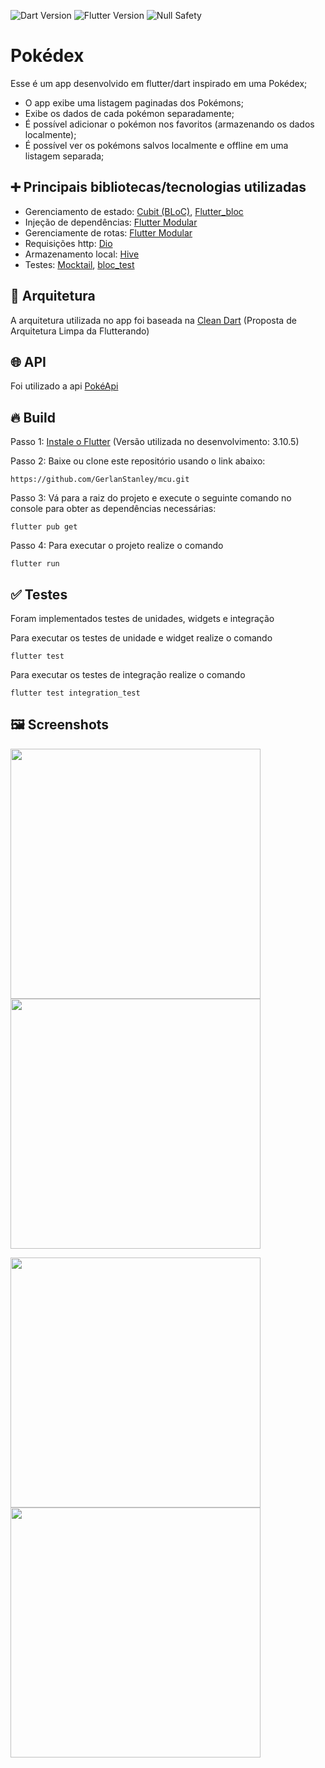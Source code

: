 ![Dart Version](https://img.shields.io/static/v1?label=dart&message=3.0.5&color=00579d)
![Flutter Version](https://img.shields.io/static/v1?label=flutter&message=3.10.5&color=42a5f5)
![Null Safety](https://img.shields.io/static/v1?label=null-safety&message=done&color=success)

# Pokédex
Esse é um app desenvolvido em flutter/dart inspirado em uma Pokédex;
- O app exibe uma listagem paginadas dos Pokémons;
- Exibe os dados de cada pokémon separadamente;
- É possível adicionar o pokémon nos favoritos (armazenando os dados localmente);
- É possível ver os pokémons salvos localmente e offline em uma listagem separada;

## ➕ Principais bibliotecas/tecnologias utilizadas
- Gerenciamento de estado: [Cubit (BLoC)](https://pub.dev/packages/bloc), [Flutter_bloc](https://pub.dev/packages/flutter_bloc)
- Injeção de dependências: [Flutter Modular](https://pub.dev/packages/flutter_modular)
- Gerenciamente de rotas: [Flutter Modular](https://pub.dev/packages/flutter_modular)
- Requisições http: [Dio](https://pub.dev/packages/dio)
- Armazenamento local: [Hive](https://pub.dev/packages/hive)
- Testes: [Mocktail](https://pub.dev/packages/mocktail), [bloc_test](https://pub.dev/packages/bloc_test)

## 📐 Arquitetura
A arquitetura utilizada no app foi baseada na
[Clean Dart](https://github.com/Flutterando/Clean-Dart)
(Proposta de Arquitetura Limpa da Flutterando)

## 🌐 API
Foi utilizado a api [PokéApi](https://pokeapi.co/)

## 🔥 Build
Passo 1: [Instale o Flutter](https://docs.flutter.dev/get-started/install)
(Versão utilizada no desenvolvimento: 3.10.5)

Passo 2: Baixe ou clone este repositório usando o link abaixo:
```
https://github.com/GerlanStanley/mcu.git
```

Passo 3: Vá para a raiz do projeto e execute o seguinte comando no console para obter as dependências necessárias:
```
flutter pub get
```

Passo 4: Para executar o projeto realize o comando
```
flutter run
```

## ✅ Testes
Foram implementados testes de unidades, widgets e integração

Para executar os testes de unidade e widget realize o comando
```
flutter test
```

Para executar os testes de integração realize o comando
```
flutter test integration_test
```

## 🖼️ Screenshots
<p float="left">
    <img src="./screenshots/1.png" width="400" />
    <img src="./screenshots/2.png" width="400" /> 
</p>
<p float="left">
    <img src="./screenshots/3.png" width="400" />
    <img src="./screenshots/4.png" width="400" /> 
</p>